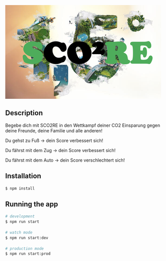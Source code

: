 ![alt text](./icon.png)

## Description

Begebe dich mit SCO2RE in den Wettkampf deiner CO2 Einsparung gegen deine Freunde, deine Familie und alle anderen!

Du gehst zu Fuß &rarr; dein Score verbessert sich!

Du fährst mit dem Zug &rarr; dein Score verbessert sich!

Du fährst mit dem Auto &rarr; dein Score verschlechtert sich!


## Installation

```bash
$ npm install
```

## Running the app

```bash
# development
$ npm run start

# watch mode
$ npm run start:dev

# production mode
$ npm run start:prod
```
